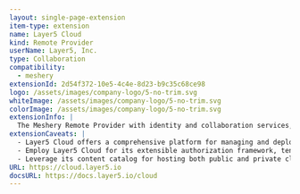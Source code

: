 ```yaml
---
layout: single-page-extension
item-type: extension
name: Layer5 Cloud
kind: Remote Provider
userName: Layer5, Inc.
type: Collaboration
compatibility: 
  - meshery
extensionId: 2d54f372-10e5-4c4e-8d23-b9c35c68ce98
logo: /assets/images/company-logo/5-no-trim.svg
whiteImage: /assets/images/company-logo/5-no-trim.svg
colorImage: /assets/images/company-logo/5-no-trim.svg
extensionInfo: |
  The Meshery Remote Provider with identity and collaboration services, private catalogs, GitOps, and multi-Meshery management.
extensionCaveats: |
  - Layer5 Cloud offers a comprehensive platform for managing and deploying cloud infrastructure with ease.
  - Employ Layer5 Cloud for its extensible authorization framework, tenant entitlement services, and organizational hierarchy to streamline cloud infrastructure management.
  - Leverage its content catalog for hosting both public and private cloud-native architectures.
URL: https://cloud.layer5.io
docsURL: https://docs.layer5.io/cloud
---
```

